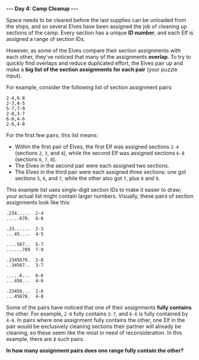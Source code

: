 **--- Day 4: Camp Cleanup ---**

Space needs to be cleared before the last supplies can be unloaded from the ships, and so several Elves have been assigned the job of cleaning up sections of the camp. Every section has a unique **ID number**, and each Elf is assigned a range of section IDs.

However, as some of the Elves compare their section assignments with each other, they've noticed that many of the assignments **overlap**. To try to quickly find overlaps and reduce duplicated effort, the Elves pair up and make a **big list of the section assignments for each pair** (your puzzle input).

For example, consider the following list of section assignment pairs:

`2-4,6-8` <br>
`2-3,4-5` <br>
`5-7,7-9` <br>
`2-8,3-7` <br>
`6-6,4-6` <br>
`2-6,4-8`

For the first few pairs, this list means:

- Within the first pair of Elves, the first Elf was assigned sections `2-4` (sections `2`, `3`, and `4`), while the second Elf was assigned sections `6-8` (sections `6`, `7`, `8`).
- The Elves in the second pair were each assigned two sections.
- The Elves in the third pair were each assigned three sections: one got sections `5`, `6`, and `7`, while the other also got `7`, plus `8` and `9`.

This example list uses single-digit section IDs to make it easier to draw; your actual list might contain larger numbers. Visually, these pairs of section assignments look like this:

`.234.....  2-4` <br>
`.....678.  6-8` <br>

`.23......  2-3` <br>
`...45....  4-5` <br>

`....567..  5-7` <br>
`......789  7-9` <br>

`.2345678.  2-8` <br>
`..34567..  3-7` <br>

`.....6...  6-6` <br>
`...456...  4-6` <br>

`.23456...  2-6` <br>
`...45678.  4-8` 

Some of the pairs have noticed that one of their assignments **fully contains** the other. For example, `2-8` fully contains `3-7`, and `6-6` is fully contained by `4-6`. In pairs where one assignment fully contains the other, one Elf in the pair would be exclusively cleaning sections their partner will already be cleaning, so these seem like the most in need of reconsideration. In this example, there are **`2`** such pairs.

**In how many assignment pairs does one range fully contain the other?**